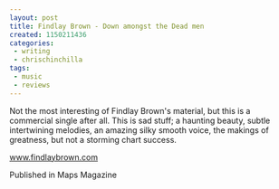 ```yaml
---
layout: post
title: Findlay Brown - Down amongst the Dead men
created: 1150211436
categories:
 - writing
 - chrischinchilla
tags: 
 - music 
 - reviews
---
```


Not the most interesting of Findlay Brown's material, but this is a commercial single after all. This is sad stuff; a haunting beauty, subtle intertwining melodies, an amazing silky smooth voice, the makings of greatness, but not a storming chart success.

<a href='https://www.findlaybrown.com' target='_blank'>www.findlaybrown.com</a>

Published in Maps Magazine
